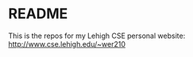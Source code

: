 # README #

This is the repos for my Lehigh CSE personal website: http://www.cse.lehigh.edu/~wer210

